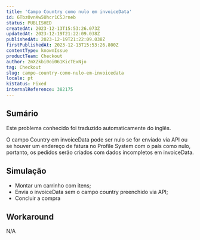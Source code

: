 ```yaml
---
title: 'Campo Country como nulo em invoiceData'
id: 6TbzOvnKw5Uhcr1C5Jrneb
status: PUBLISHED
createdAt: 2023-12-13T15:53:26.073Z
updatedAt: 2023-12-19T21:22:09.038Z
publishedAt: 2023-12-19T21:22:09.038Z
firstPublishedAt: 2023-12-13T15:53:26.800Z
contentType: knownIssue
productTeam: Checkout
author: 2mXZkbi0oi061KicTExNjo
tag: Checkout
slug: campo-country-como-nulo-em-invoicedata
locale: pt
kiStatus: Fixed
internalReference: 382175
---
```


## Sumário

<div class="alert alert-info">
  <p>Este problema conhecido foi traduzido automaticamente do inglês.</p>
</div>


O campo Country em invoiceData pode ser nulo se for enviado via API ou se houver um endereço de fatura no Profile System com o país como nulo, portanto, os pedidos serão criados com dados incompletos em invoiceData.

## Simulação



- Montar um carrinho com itens;
- Envia o invoiceData sem o campo country preenchido via API;
- Concluir a compra

## Workaround


N/A



